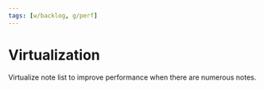 ```yaml
---
tags: [w/backlog, g/perf]
---
```


# Virtualization

Virtualize note list to improve performance when there are numerous notes.

